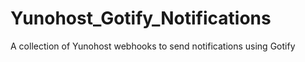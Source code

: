 # Yunohost_Gotify_Notifications
A collection of Yunohost webhooks to send notifications using Gotify
